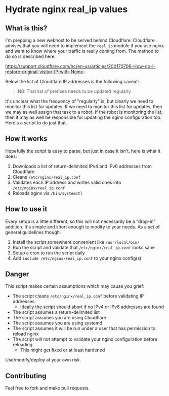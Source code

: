 # Hydrate nginx real\_ip values

## What is this?

I'm prepping a new webhost to be served behind Cloudflare. Cloudflare advises that you will need to implement the `real_ip` module if you use nginx and want to know where your traffic is really coming from. The method to do so is described here:

https://support.cloudflare.com/hc/en-us/articles/200170706-How-do-I-restore-original-visitor-IP-with-Nginx-

Below the list of Cloudflare IP addresses is the following caveat:

> NB: That list of prefixes needs to be updated regularly

It's unclear what the frequency of "regularly" is, but clearly we need to monitor this list for updates. If we need to monitor this list for updates, then we may as well assign that task to a robot. If the robot is monitoring the list, then it may as well be responsible for updating the nginx configuration too. Here's a script to do just that.

## How it works

Hopefully the script is easy to parse, but just in case it isn't, here is what it does:

1. Downloads a list of return-delimited IPv4 and IPv6 addresses from Cloudflare
1. Cleans `/etc/nginx/real_ip.conf`
1. Validates each IP address and writes valid ones into `/etc/nginx/real_ip.conf`
1. Reloads nginx via `/bin/systemctl`

## How to use it

Every setup is a little different, so this will not necessarily be a "drop-in" addition. It's simple and short enough to modify to your needs. As a set of general guidelines though:

1. Install the script somewhere convenient like `/usr/local/bin/`
1. Run the script and validate that `/etc/nginx/real_ip.conf` looks sane
1. Setup a cron to run the script daily
1. Add `include /etc/nginx/real_ip.conf` to your nginx config(s)



## Danger

This script makes certain assumptions which may cause you grief:

- The script cleans `/etc/nginx/real_ip.conf` before validating IP addresses
  - Ideally the script should abort if no IPv4 or IPv6 addresses are found
- The script assumes a return-delimited list
- The script assumes you are using Cloudflare
- The script assumes you are using systemd
- The script assumes it will be run under a user that has permission to reload nginx
- The script will not attempt to validate your nginx configuration before reloading
  - This might get fixed or at least hardened

Use/modify/deploy at your own risk.

## Contributing

Feel free to fork and make pull requests.
